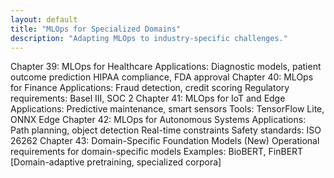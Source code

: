 ```yaml
---
layout: default
title: "MLOps for Specialized Domains"
description: "Adapting MLOps to industry-specific challenges."
---
```


<link rel="stylesheet" href="{{ '/assets/css/section-academic.css' | relative_url }}">

Chapter 39: MLOps for Healthcare
Applications: Diagnostic models, patient outcome prediction
HIPAA compliance, FDA approval
Chapter 40: MLOps for Finance
Applications: Fraud detection, credit scoring
Regulatory requirements: Basel III, SOC 2
Chapter 41: MLOps for IoT and Edge
Applications: Predictive maintenance, smart sensors
Tools: TensorFlow Lite, ONNX Edge
Chapter 42: MLOps for Autonomous Systems
Applications: Path planning, object detection
Real-time constraints
Safety standards: ISO 26262
Chapter 43: Domain-Specific Foundation Models (New)
Operational requirements for domain-specific models
Examples: BioBERT, FinBERT
[Domain-adaptive pretraining, specialized corpora]

<script>
  // Navigation variables - no previous for index
  window.prevSection = "/content/handbooks/foundation-models/section9/";
  window.nextSection = "/content/handbooks/foundation-models/section11/";
</script>

<script src="{{ '/assets/js/section-academic.js' | relative_url }}"></script>

